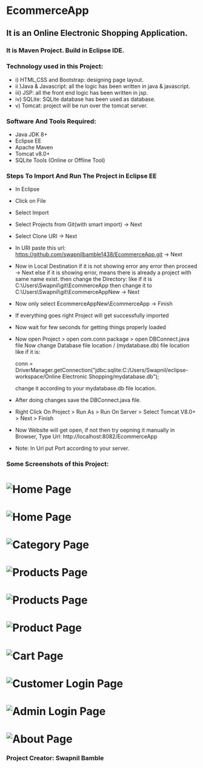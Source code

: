 # EcommerceApp 
## It is an Online Electronic Shopping Application. 
### It is Maven Project. Build in Eclipse IDE.

### Technology used in this Project: 
- i) HTML,CSS and Bootstrap: designing page layout. 
- ii )Java & Javascript: all the logic has been written in java & javascript. 
- iii) JSP: all the front end logic has been written in jsp. 
- iv) SQLite: SQLite database has been used as database. 
- v) Tomcat: project will be run over the tomcat server.

### Software And Tools Required:
- Java JDK 8+
- Eclipse EE
- Apache Maven
- Tomcat v8.0+
- SQLite Tools (Online or Offline Tool)

### Steps To Import And Run The Project in Eclipse EE
- In Eclipse
- Click on File
- Select Import
- Select Projects from Git(with smart import) -> Next
- Select Clone URI -> Next
- In URI paste this url: https://github.com/swapnilbamble1438/EcommerceApp.git
  -> Next
-  Now in Local Destination if it is not showing error any error then proceed -> Next
   else if it is showing error, means there is already a project with same name exist.
   then change the Directory: like if it is C:\Users\Swapnil\git\EcommerceApp
   then change it to C:\Users\Swapnil\git\EcommerceAppNew
   -> Next
-  Now only select EcommerceAppNew\EcommerceApp
   -> Finish
-  If everything goes right Project will get successfully imported
-  Now wait for few seconds for getting things properly loaded
-  Now open Project > open com.conn package > open DBConnect.java file
   Now change Database file location / (mydatabase.db) file location
   like if it is:
   
   conn = DriverManager.getConnection("jdbc:sqlite:C:/Users/Swapnil/eclipse- 
   workspace/Online Electronic Shopping/mydatabase.db");
   
   change it according to your mydatabase.db file location.
   
-  After doing changes save the DBConnect.java file.   
-  Right Click On Project > Run As > Run On Server > Select Tomcat V8.0+ > Next > Finish
-  Now Website will get open, if not then try oepning it manually in Browser,
   Type Url: http://localhost:8082/EcommerceApp
-  Note: In Url put Port according to your server.
  


### Some Screenshots of this Project:
![Home Page](a1.png)
==================================================================================================================================================================
![Home Page](a1ii.png)
==================================================================================================================================================================
![Category Page](a2.png)
==================================================================================================================================================================
![Products Page](a3.png)
==================================================================================================================================================================
![Products Page](a4.png)
==================================================================================================================================================================
![Product Page](a5.png)
==================================================================================================================================================================
![Cart Page](a6.png)
==================================================================================================================================================================
![Customer Login Page](a7.png)
==================================================================================================================================================================
![Admin Login Page](a8.png)
==================================================================================================================================================================
![About Page](a9.png)
==================================================================================================================================================================




### Project Creator: Swapnil Bamble


